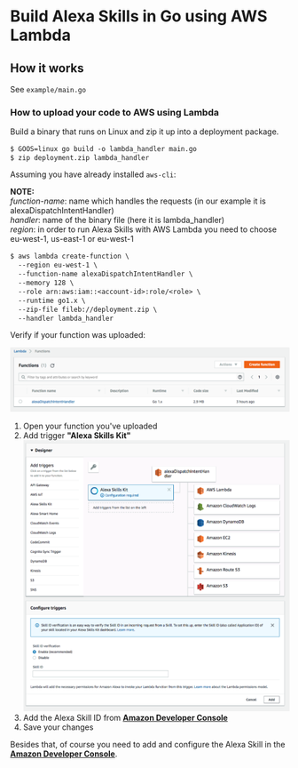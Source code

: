 # Build Alexa Skills in Go using AWS Lambda

## How it works

See `example/main.go`

### How to upload your code to AWS using Lambda

Build a binary that runs on Linux and zip it up into a deployment package.

```
$ GOOS=linux go build -o lambda_handler main.go
$ zip deployment.zip lambda_handler
```

Assuming you have already installed `aws-cli`:

**NOTE:**\
*function-name*: name which handles the requests (in our example it is alexaDispatchIntentHandler)\
*handler*: name of the binary file (here it is lambda_handler)\
*region*: in order to run Alexa Skills with AWS Lambda you need to choose eu-west-1, us-east-1 or eu-west-1

```
$ aws lambda create-function \
  --region eu-west-1 \
  --function-name alexaDispatchIntentHandler \
  --memory 128 \
  --role arn:aws:iam::<account-id>:role/<role> \
  --runtime go1.x \
  --zip-file fileb://deployment.zip \
  --handler lambda_handler
```

Verify if your function was uploaded:

![Lambda](/images/lambda.png)

1. Open your function you've uploaded
2. Add trigger **"Alexa Skills Kit"**
![Alexa Skills Kit](images/alexa-skills-kit-lambda-trigger.png)
3. Add the Alexa Skill ID from [**Amazon Developer Console**](https://developer.amazon.com)
4. Save your changes

Besides that, of course you need to add and configure the Alexa Skill in the [**Amazon Developer Console**](https://developer.amazon.com). 
